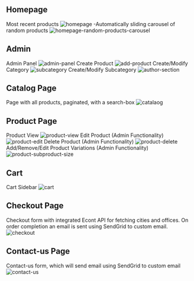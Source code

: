 ## Homepage
Most recent products
![homepage](https://user-images.githubusercontent.com/61605749/219902873-15d21d66-40b5-4e48-b3e1-008a912ceb54.png)
-Automatically sliding carousel of random products
![homepage-random-products-carousel](https://user-images.githubusercontent.com/61605749/219902874-2e5ecb2c-569b-4e77-80da-38ee6b2251cd.png)


## Admin
Admin Panel
![admin-panel](https://user-images.githubusercontent.com/61605749/219902866-2c9fdc3d-98c2-43b3-bc76-cdfdfc10da80.png)
Create Product
![add-product](https://user-images.githubusercontent.com/61605749/219902864-84d7b692-6fe5-4101-86bd-775f5de674ac.png)
Create/Modify Category
![subcategory](https://user-images.githubusercontent.com/61605749/219902880-47faefef-323d-42da-ba8d-9836f37cdbc6.png)
Create/Modify Subcategory
![author-section](https://user-images.githubusercontent.com/61605749/219902867-027f63dd-74d8-4cc5-af44-6ecaa501c1eb.png)

## Catalog Page
Page with all products, paginated, with a search-box
![catalaog](https://user-images.githubusercontent.com/61605749/219902870-ae260711-da06-48dd-8a27-a2f9e125028e.png)

## Product Page
Product View
![product-view](https://user-images.githubusercontent.com/61605749/219902879-04f16599-abee-4c8c-a02d-4e7b535f45e2.png)
Edit Product (Admin Functionality)
![product-edit](https://user-images.githubusercontent.com/61605749/219902876-dee98622-95d1-4d8f-82f0-ebb171628345.png)
Delete Product (Admin Functionality)
![product-delete](https://user-images.githubusercontent.com/61605749/219902875-ad580995-9f71-46b4-8086-2542ed617fc1.png)
Add/Remove/Edit Product Variations (Admin Functionality)
![product-subproduct-size](https://user-images.githubusercontent.com/61605749/219902878-f60fa746-0817-497d-bb3a-0a08154a3778.png)

## Cart
Cart Sidebar
![cart](https://user-images.githubusercontent.com/61605749/219902868-ef8ee902-9363-4093-90d5-a28314aa1b2d.png)

## Checkout Page
Checkout form with integrated Econt API for fetching cities and offices. On order completion an email is sent using SendGrid to custom email.
![checkout](https://user-images.githubusercontent.com/61605749/219902871-88f7ad80-737a-40fc-ad9a-fd836001828e.png)

## Contact-us Page
Contact-us form, which will send email using SendGrid to custom email
![contact-us](https://user-images.githubusercontent.com/61605749/219902872-06a3e718-b002-4b95-a9f0-e2ff00bbc159.png)


